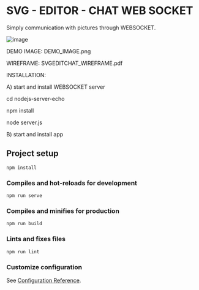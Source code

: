 # SVG - EDITOR - CHAT WEB SOCKET

Simply communication with pictures through WEBSOCKET.

![image](https://user-images.githubusercontent.com/43533811/211554629-8e67e204-c15d-4bf7-86b3-44fb1e6568b5.png)


DEMO IMAGE: DEMO_IMAGE.png

WIREFRAME: SVGEDITCHAT_WIREFRAME.pdf



INSTALLATION:

A) start and install WEBSOCKET server

cd nodejs-server-echo

npm install

node server.js


B) start and install app

## Project setup
```
npm install
```

### Compiles and hot-reloads for development
```
npm run serve
```

### Compiles and minifies for production
```
npm run build
```

### Lints and fixes files
```
npm run lint
```

### Customize configuration
See [Configuration Reference](https://cli.vuejs.org/config/).
